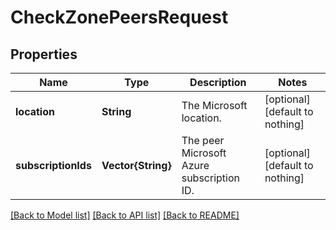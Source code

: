 # CheckZonePeersRequest


## Properties
Name | Type | Description | Notes
------------ | ------------- | ------------- | -------------
**location** | **String** | The Microsoft location. | [optional] [default to nothing]
**subscriptionIds** | **Vector{String}** | The peer Microsoft Azure subscription ID. | [optional] [default to nothing]


[[Back to Model list]](../README.md#models) [[Back to API list]](../README.md#api-endpoints) [[Back to README]](../README.md)



